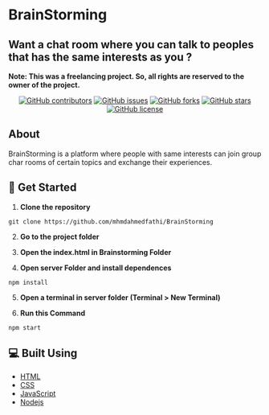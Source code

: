 # BrainStorming
## Want a chat room where you can talk to peoples that has the same interests as you ?

**Note: This was a freelancing project. So, all rights are reserved to the owner of the project.**

<div align="center">

[![GitHub contributors](https://img.shields.io/github/contributors/mhmdahmedfathi/BrainStorming)](https://github.com/mhmdahmedfathi/BrainStorming/contributors)
[![GitHub issues](https://img.shields.io/github/issues/mhmdahmedfathi/BrainStorming)](https://github.com/mhmdahmedfathi/BrainStorming/issues)
[![GitHub forks](https://img.shields.io/github/forks/mhmdahmedfathi/BrainStorming)](https://github.com/mhmdahmedfathi/BrainStorming/network)
[![GitHub stars](https://img.shields.io/github/stars/mhmdahmedfathi/BrainStorming)](https://github.com/mhmdahmedfathi/BrainStorming/stargazers)
[![GitHub license](https://img.shields.io/github/license/mhmdahmedfathi/BrainStorming)](https://github.com/mhmdahmedfathi/BrainStorming/blob/main/LICENSE)

</div>


## About

BrainStorming is a platform where people with same interests can join group char rooms of certain topics and exchange their experiences.


## 🏁 Get Started <a name = "Install"></a>
1. **Clone the repository**
```
git clone https://github.com/mhmdahmedfathi/BrainStorming
```
2. **Go to the project folder**

3. **Open the index.html in Brainstorming Folder**

4. **Open server Folder and install dependences**
```
npm install
```

5. **Open a terminal in server folder (Terminal > New Terminal)**


6. **Run this Command**
```
npm start
```

## 💻 Built Using <a name = "tech"></a>
- [HTML]()
- [CSS]()
- [JavaScript]()
- [Nodejs]()
